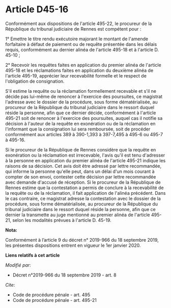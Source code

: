 # Article D45-16

Conformément aux dispositions de l'article 495-22, le procureur de la République du   tribunal judiciaire de Rennes est
compétent pour : 

1° Emettre le titre rendu exécutoire majorant le montant de l'amende forfaitaire à défaut de paiement ou de requête présentée
dans les délais requis, conformément au dernier alinéa de l'article 495-18 et à l'article D. 45-10 ; 

2° Recevoir les requêtes faites en application du premier alinéa de l'article 495-18 et les réclamations faites en
application du deuxième alinéa de l'article 495-19, apprécier leur recevabilité formelle et le respect de l'obligation de
consignation. 

S'il estime la requête ou la réclamation formellement recevable et s'il ne décide pas lui-même de renoncer à l'exercice des
poursuites, ce magistrat l'adresse avec le dossier de la procédure, sous forme dématérialisée, au procureur de la République
du   tribunal judiciaire dans le ressort duquel réside la personne, afin que ce dernier décide, conformément à l'article
495-21 soit de renoncer à l'exercice des poursuites, auquel cas il notifie sa décision à l'auteur de la requête en
exonération ou de la réclamation en l'informant que la consignation lui sera remboursée, soit de procéder conformément aux
articles 389 à 390-1,393 à 397-7,495 à 495-6 ou 495-7 à 495-16. 

Si le procureur de la République de Rennes considère que la requête en exonération ou la réclamation est irrecevable, l'avis
qu'il est tenu d'adresser à la personne en application du premier alinéa de l'article 495-21 indique les raisons de sa
décision. Cet avis doit être adressé par lettre recommandée, qui informe la personne qu'elle peut, dans un délai d'un mois
courant à compter de son envoi, contester cette décision par lettre recommandée avec demande d'accusé de réception. Si le
procureur de la République de Rennes estime que la contestation a permis de conclure à la recevabilité de la requête ou de la
réclamation, il fait application de l'alinéa précédent. Dans le cas contraire, ce magistrat adresse la contestation avec le
dossier de la procédure, sous forme dématérialisée, au procureur de la République du   tribunal judiciaire dans le ressort
duquel réside la personne, afin que ce dernier la transmette au juge mentionné au premier alinéa de l'article 495-21, selon
les modalités prévues à l'article D. 45-19.

**Nota:**

Conformément à l’article 9 du décret n° 2019-966 du 18 septembre 2019, les présentes dispositions entrent en vigueur le 1er
janvier 2020.

**Liens relatifs à cet article**

_Modifié par_:

  - Décret n°2019-966 du 18 septembre 2019 - art. 8

_Cite_:

  - Code de procédure pénale - art. 495
  - Code de procédure pénale - art. 495-21
